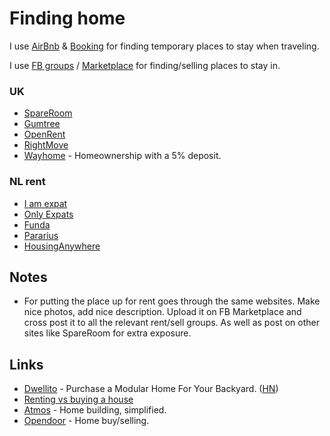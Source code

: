# Finding home

I use [AirBnb](https://www.airbnb.com) & [Booking](https://www.booking.com) for finding temporary places to stay when traveling.

I use [FB groups](https://www.facebook.com/groups/) / [Marketplace](https://www.facebook.com/marketplace) for finding/selling places to stay in.

### UK

* [SpareRoom](https://www.spareroom.co.uk)
* [Gumtree](https://gumtree.com/)
* [OpenRent](https://www.openrent.co.uk/)
* [RightMove](https://www.rightmove.co.uk/)
* [Wayhome](https://www.wayhome.co.uk/) - Homeownership with a 5% deposit.

### NL rent

* [I am expat](https://www.iamexpat.nl)
* [Only Expats](https://www.onlyexpats.nl/)
* [Funda](https://www.funda.nl)
* [Pararius](https://www.pararius.com)
* [HousingAnywhere](https://housinganywhere.com/)

## Notes

* For putting the place up for rent goes through the same websites. Make nice photos, add nice description. Upload it on FB Marketplace and cross post it to all the relevant rent/sell groups. As well as post on other sites like SpareRoom for extra exposure.

## Links

* [Dwellito](https://www.dwellito.com/) - Purchase a Modular Home For Your Backyard. \([HN](https://news.ycombinator.com/item?id=18664496)\)
* [Renting vs buying a house](https://www.bluprince13.com/apps/renting-vs-buying/)
* [Atmos](https://www.buildatmos.com/) - Home building, simplified.
* [Opendoor](https://www.opendoor.com/) - Home buy/selling.

